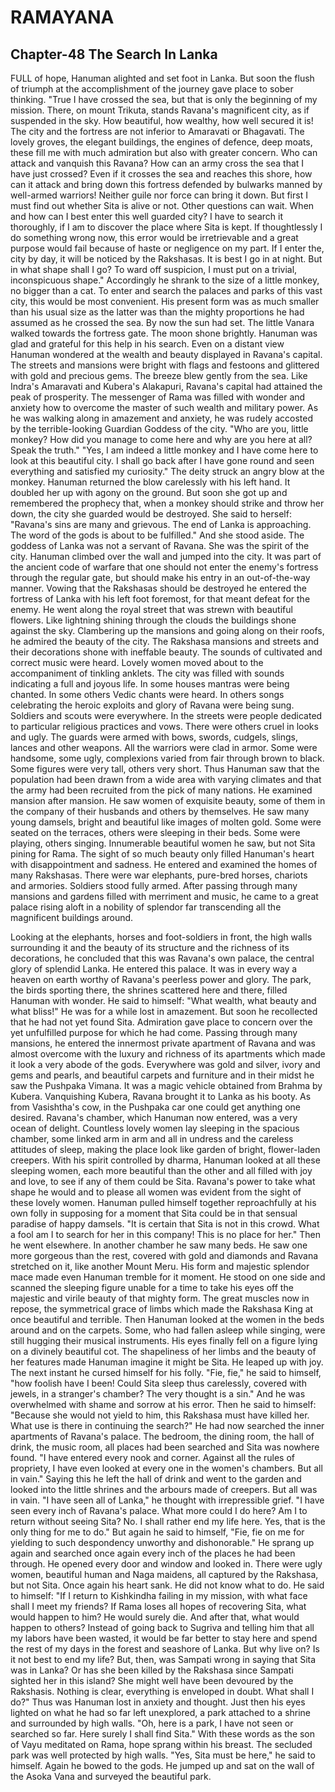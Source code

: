 # RAMAYANA
## Chapter-48 The Search In Lanka

FULL of hope, Hanuman alighted and set foot in Lanka. But soon the flush of triumph at the accomplishment of the journey gave place to sober thinking. "True I have crossed the sea, but that is only the beginning of my mission. There, on mount Trikuta, stands Ravana's magnificent city, as if suspended in the sky. How beautiful, how wealthy, how well secured it is! The city and the fortress are not inferior to Amaravati or Bhagavati. The lovely groves, the elegant buildings, the engines of defence, deep moats, these fill me with much admiration but also with greater concern. Who can attack and vanquish this Ravana? How can an army cross the sea that I have just crossed? Even if it crosses the sea and reaches this shore, how can it attack and bring down this fortress defended by bulwarks manned by well-armed warriors! Neither guile nor force can bring it down. But first I must find out whether Sita is alive or not. Other questions can wait. When and how can I best enter this well guarded city? I have to search it thoroughly, if I am to discover the place where Sita is kept. If thoughtlessly I do something wrong now, this error would be irretrievable and a great purpose would fail because of haste or negligence on my part. If I enter the, city by day, it will be noticed by the Rakshasas. It is best I go in at night. But in what shape shall I go? To ward off suspicion, I must put on a trivial, inconspicuous shape." Accordingly he shrank to the size of a little monkey, no bigger than a cat. To enter and search the palaces and parks of this vast city, this would be most convenient. His present form was as much smaller than his usual size as the latter was than the mighty proportions he had assumed as he crossed the sea. By now the sun had set. The little Vanara walked towards the fortress gate. The moon shone brightly. Hanuman was glad and grateful for this help in his search. Even on a distant view Hanuman wondered at the wealth and beauty displayed in Ravana's capital. The streets and mansions were bright with flags and festoons and glittered with gold and precious gems. The breeze blew gently from the sea. Like Indra's Amaravati and Kubera's Alakapuri, Ravana's capital had attained the peak of prosperity. The messenger of Rama was filled with wonder and anxiety how to overcome the master of such wealth and military power. As he was walking along in amazement and anxiety, he was rudely accosted by the terrible-looking Guardian Goddess of the city. "Who are you, little monkey? How did you manage to come here and why are you here at all? Speak the truth." "Yes, I am indeed a little monkey and I have come here to look at this beautiful city. I shall go back after I have gone round and seen everything and satisfied my curiosity." The deity struck an angry blow at the monkey. Hanuman returned the blow carelessly with his left hand. It doubled her up with agony on the ground. But soon she got up and remembered the prophecy that, when a monkey should strike and throw her down, the city she guarded would be destroyed. She said to herself: "Ravana's sins are many and grievous. The end of Lanka is approaching. The word of the gods is about to be fulfilled." And she stood aside. The goddess of Lanka was not a servant of Ravana. She was the spirit of the city. Hanuman climbed over the wall and jumped into the city. It was part of the ancient code of warfare that one should not enter the enemy's fortress through the regular gate, but should make his entry in an out-of-the-way manner. Vowing that the Rakshasas should be destroyed he entered the fortress of Lanka with his left foot foremost, for that meant defeat for the enemy. He went along the royal street that was strewn with beautiful flowers. Like lightning shining through the clouds the buildings shone against the sky. Clambering up the mansions and going along on their roofs, he admired the beauty of the city. The Rakshasa mansions and streets and their decorations shone with ineffable beauty. The sounds of cultivated and correct music were heard. Lovely women moved about to the accompaniment of tinkling anklets. The city was filled with sounds indicating a full and joyous life. In some houses mantras were being chanted. In some others Vedic chants were heard. In others songs celebrating the heroic exploits and glory of Ravana were being sung. Soldiers and scouts were everywhere. In the streets were people dedicated to particular religious practices and vows. There were others cruel in looks and ugly. The guards were armed with bows, swords, cudgels, slings, lances and other weapons. All the warriors were clad in armor. Some were handsome, some ugly, complexions varied from fair through brown to black. Some figures were very tall, others very short. Thus Hanuman saw that the population had been drawn from a wide area with varying climates and that the army had been recruited from the pick of many nations. He examined mansion after mansion. He saw women of exquisite beauty, some of them in the company of their husbands and others by themselves. He saw many young damsels, bright and beautiful like images of molten gold. Some were seated on the terraces, others were sleeping in their beds. Some were playing, others singing. Innumerable beautiful women he saw, but not Sita pining for Rama. The sight of so much beauty only filled Hanuman's heart with disappointment and sadness. He entered and examined the homes of many Rakshasas. There were war elephants, pure-bred horses, chariots and armories. Soldiers stood fully armed. After passing through many mansions and gardens filled with merriment and music, he came to a great palace rising aloft in a nobility of splendor far transcending all the magnificent buildings around.

Looking at the elephants, horses and foot-soldiers in front, the high walls surrounding it and the beauty of its structure and the richness of its decorations, he concluded that this was Ravana's own palace, the central glory of splendid Lanka. He entered this palace. It was in every way a heaven on earth worthy of Ravana's peerless power and glory. The park, the birds sporting there, the shrines scattered here and there, filled Hanuman with wonder. He said to himself: "What wealth, what beauty and what bliss!" He was for a while lost in amazement. But soon he recollected that he had not yet found Sita. Admiration gave place to concern over the yet unfulfilled purpose for which he had come. Passing through many mansions, he entered the innermost private apartment of Ravana and was almost overcome with the luxury and richness of its apartments which made it look a very abode of the gods. Everywhere was gold and silver, ivory and gems and pearls, and beautiful carpets and furniture and in their midst he saw the Pushpaka Vimana. It was a magic vehicle obtained from Brahma by Kubera. Vanquishing Kubera, Ravana brought it to Lanka as his booty. As from Vasishtha's cow, in the Pushpaka car one could get anything one desired. Ravana's chamber, which Hanuman now entered, was a very ocean of delight. Countless lovely women lay sleeping in the spacious chamber, some linked arm in arm and all in undress and the careless attitudes of sleep, making the place look like garden of bright, flower-laden creepers. With his spirit controlled by dharma, Hanuman looked at all these sleeping women, each more beautiful than the other and all filled with joy and love, to see if any of them could be Sita. Ravana's power to take what shape he would and to please all women was evident from the sight of these lovely women. Hanuman pulled himself together reproachfully at his own folly in supposing for a moment that Sita could be in that sensual paradise of happy damsels. "It is certain that Sita is not in this crowd. What a fool am I to search for her in this company! This is no place for her." Then he went elsewhere. In another chamber he saw many beds. He saw one more gorgeous than the rest, covered with gold and diamonds and Ravana stretched on it, like another Mount Meru. His form and majestic splendor mace made even Hanuman tremble for it moment. He stood on one side and scanned the sleeping figure unable for a time to take his eyes off the majestic and virile beauty of that mighty form. The great muscles now in repose, the symmetrical grace of limbs which made the Rakshasa King at once beautiful and terrible. Then Hanuman looked at the women in the beds around and on the carpets. Some, who had fallen asleep while singing, were still hugging their musical instruments. His eyes finally fell on a figure lying on a divinely beautiful cot. The shapeliness of her limbs and the beauty of her features made Hanuman imagine it might be Sita. He leaped up with joy. The next instant he cursed himself for his folly. "Fie, fie," he said to himself, "how foolish have I been! Could Sita sleep thus carelessly, covered with jewels, in a stranger's chamber? The very thought is a sin." And he was overwhelmed with shame and sorrow at his error. Then he said to himself: "Because she would not yield to him, this Rakshasa must have killed her. What use is there in continuing the search?" He had now searched the inner apartments of Ravana's palace. The bedroom, the dining room, the hall of drink, the music room, all places had been searched and Sita was nowhere found. "I have entered every nook and corner. Against all the rules of propriety, I have even looked at every one in the women's chambers. But all in vain." Saying this he left the hall of drink and went to the garden and looked into the little shrines and the arbours made of creepers. But all was in vain. "I have seen all of Lanka," he thought with irrepressible grief. "I have seen every inch of Ravana's palace. What more could I do here? Am I to return without seeing Sita? No. I shall rather end my life here. Yes, that is the only thing for me to do." But again he said to himself, "Fie, fie on me for yielding to such despondency unworthy and dishonorable." He sprang up again and searched once again every inch of the places he had been through. He opened every door and window and looked in. There were ugly women, beautiful human and Naga maidens, all captured by the Rakshasa, but not Sita. Once again his heart sank. He did not know what to do. He said to himself: "If I return to Kishkindha failing in my mission, with what face shall I meet my friends? If Rama loses all hopes of recovering Sita, what would happen to him? He would surely die. And after that, what would happen to others? Instead of going back to Sugriva and telling him that all my labors have been wasted, it would be far better to stay here and spend the rest of my days in the forest and seashore of Lanka. But why live on? Is it not best to end my life? But, then, was Sampati wrong in saying that Sita was in Lanka? Or has she been killed by the Rakshasa since Sampati sighted her in this island? She might well have been devoured by the Rakshasis. Nothing is clear, everything is enveloped in doubt. What shall I do?" Thus was Hanuman lost in anxiety and thought. Just then his eyes lighted on what he had so far left unexplored, a park attached to a shrine and surrounded by high walls. "Oh, here is a park, I have not seen or searched so far. Here surely I shall find Sita." With these words as the son of Vayu meditated on Rama, hope sprang within his breast. The secluded park was well protected by high walls. "Yes, Sita must be here," he said to himself. Again he bowed to the gods. He jumped up and sat on the wall of the Asoka Vana and surveyed the beautiful park.